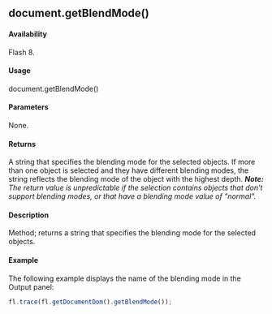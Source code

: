 ## document.getBlendMode()

#### Availability

Flash 8.

#### Usage

document.getBlendMode()

#### Parameters

None.

#### Returns

A string that specifies the blending mode for the selected objects. If more than one object is selected and they have different blending modes, the string reflects the blending mode of the object with the highest depth.
***Note:** The return value is unpredictable if the selection contains objects that don’t support blending modes, or that have a blending mode value of "normal".*

#### Description

Method; returns a string that specifies the blending mode for the selected objects.

#### Example


The following example displays the name of the blending mode in the Output panel:

```javascript
fl.trace(fl.getDocumentDom().getBlendMode());

```